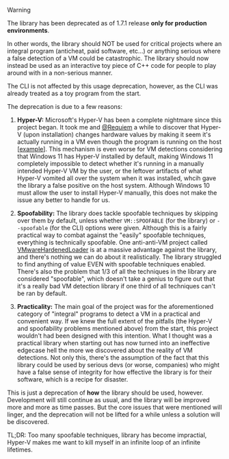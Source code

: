 > [!WARNING]
> The library has been deprecated as of 1.7.1 release **only for production environments**. 
>
> In other words, the library should NOT be used for critical projects where an integral program (anticheat, paid software, etc...) or anything serious where a false detection of a VM could be catastrophic. The library should now instead be used as an interactive toy piece of C++ code for people to play around with in a non-serious manner.
> 
> The CLI is not affected by this usage deprecation, however, as the CLI was already treated as a toy program from the start.
> 
> 
> The deprecation is due to a few reasons:
> 1. **Hyper-V:** Microsoft's Hyper-V has been a complete nightmare since this project began. It took me and [@Requiem](https://github.com/NotRequiem) a while to discover that Hyper-V (upon installation) changes hardware values by making it seem it's actually running in a VM even though the program is running on the host [[example](https://github.com/kernelwernel/VMAware/issues/75)]. This mechanism is even worse for VM detections considering that Windows 11 has Hyper-V installed by default, making Windows 11 completely impossible to detect whether it's running in a manually intended Hyper-V VM by the user, or the leftover artifacts of what Hyper-V vomited all over the system when it was installed, whcih gave the library a false positive on the host system. Although Windows 10 must allow the user to install Hyper-V manually, this does not make the issue any better to handle for us. 
> 
> 2. **Spoofability:** The library does tackle spoofable techniques by skipping over them by default, unless whether `VM::SPOOFABLE` (for the library) or `--spoofable` (for the CLI) options were given. Although this is a fairly practical way to combat against the "easily" spoofable techniques, everything is technically spoofable. One anti-anti-VM project called [VMwareHardenedLoader](https://github.com/hzqst/VmwareHardenedLoader) is at a massive advantage against the library, and there's nothing we can do about it realistically. The library struggled to find anything of value EVEN with spoofable techniques enabled. There's also the problem that 1/3 of all the techniques in the library are considered "spoofable", which doesn't take a genius to figure out that it's a really bad VM detection library if one third of all techniques can't be ran by default. 
> 
> 3. **Practicality:** The main goal of the project was for the aforementioned category of "integral" programs to detect a VM in a practical and convenient way. If we knew the full extent of the pitfalls (the Hyper-V and spoofability problems mentioned above) from the start, this project wouldn't had been designed with this intention. What I thought was a practical library when starting out has now turned into an ineffective edgecase hell the more we discovered about the reality of VM detections. Not only this, there's the assumption of the fact that this library could be used by serious devs (or worse, companies) who might have a false sense of integrity for how effective the library is for their software, which is a recipe for disaster.
> 
> This is just a deprecation of **how** the library should be used, however. Development will still continue as usual, and the library will be improved more and more as time passes. But the core issues that were mentioned will linger, and the deprecation will not be lifted for a while unless a solution will be discovered.


TL;DR: Too many spoofable techniques, library has become impractial, Hyper-V makes me want to kill myself in an infinite loop of an infinite lifetimes.